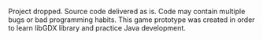 Project dropped.
Source code delivered as is. Code may contain multiple bugs or bad programming habits.
This game prototype was created in order to learn libGDX library and practice Java development.